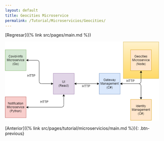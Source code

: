 ```yaml
---
layout: default
title: Geocities Microservice
permalink: /Tutorial/Microservicios/Geocities/
---
```

[Regresar]({% link src/pages/main.md %})

![Geocities Microservice](/src/images/enfasis_node.png)

[Anterior]({% link src/pages/tutorial/microservicios/main.md %}){: .btn-previous}
